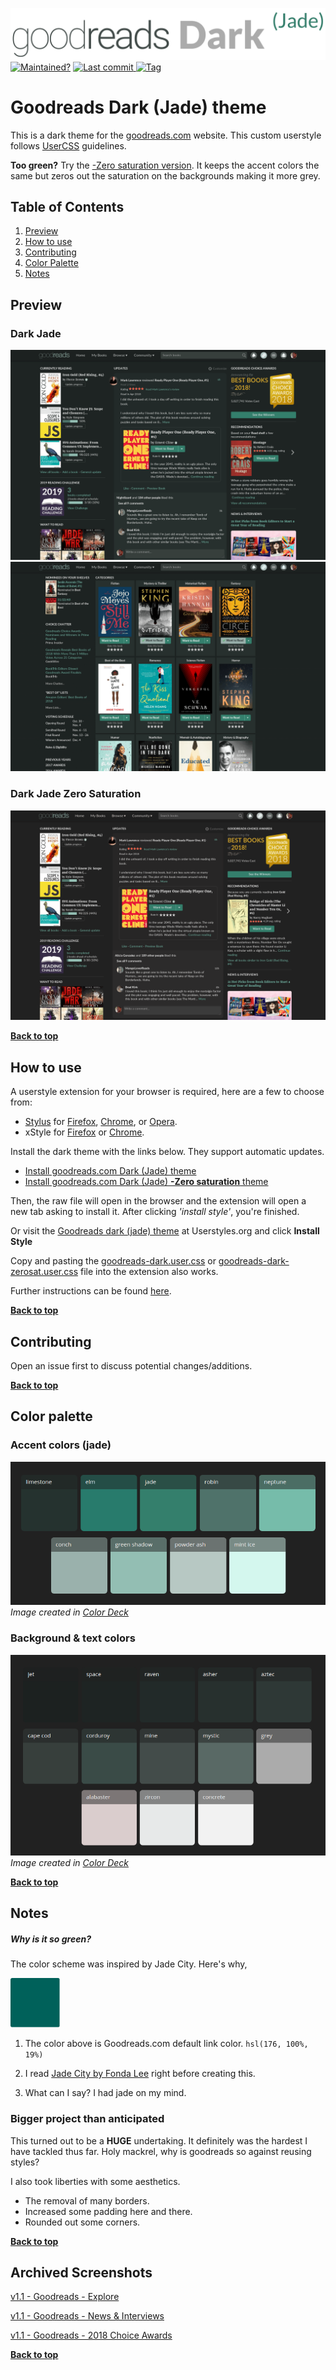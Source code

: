 <p align="left">
  <img width=580px src="images/logo.svg">
  <br>
  <a style="display: inline-block" href="https://github.com/obscuredetour/goodreads-dark/">
    <img alt="Maintained?" src="https://img.shields.io/maintenance/yes/2019.svg?colorB=hsl%28165%2C%2042%25%2C%2035%25%29">
  </a>
  <a href="https://github.com/obscuredetour/goodreads-dark/commits/master">
    <img alt="Last commit" src="https://img.shields.io/github/last-commit/obscuredetour/goodreads-dark.svg?colorB=hsl%28165%2C%2042%25%2C%2035%25%29">
  </a>
  <a href="https://github.com/obscuredetour/goodreads-dark/tags">
    <img alt="Tag" src="https://img.shields.io/github/tag/obscuredetour/goodreads-dark.svg?colorB=hsl%28165%2C%2042%25%2C%2035%25%29&label=version">
  </a>
</p>

# Goodreads Dark (Jade) theme
This is a dark theme for the [goodreads.com](https://www.goodreads.com) website. This custom userstyle follows [UserCSS](https://github.com/openstyles/stylus/wiki/UserCSS) guidelines.

**Too green?**
Try the [-Zero saturation version](#dark-jade-zero-saturation). It keeps the accent colors the same but zeros out the saturation on the backgrounds making it more grey.

## Table of Contents

1. [Preview](#preview)
2. [How to use](#how-to-use)
3. [Contributing](#contributing)
4. [Color Palette](#color-palette)
5. [Notes](#notes)

## Preview
### Dark Jade
![Goodreads - Recent](images/ss-gr-recent.png)
![Goodreads - Choice Awards](images/ss-gr-2018-choice.png)

### Dark Jade Zero Saturation
![Goodreads - Recent](images/ss-gr-recent-zerosat.png)

**[Back to top](#table-of-contents)**

## How to use

A userstyle extension for your browser is required, here are a few to choose from:

- [Stylus](https://github.com/openstyles/stylus) for [Firefox](https://addons.mozilla.org/en-US/firefox/addon/styl-us/), [Chrome](https://chrome.google.com/webstore/detail/stylus/clngdbkpkpeebahjckkjfobafhncgmne?hl=en), or [Opera](https://addons.opera.com/en-gb/extensions/details/stylus/).
- xStyle for [Firefox](https://addons.mozilla.org/firefox/addon/xstyle/) or [Chrome](https://chrome.google.com/webstore/detail/xstyle/hncgkmhphmncjohllpoleelnibpmccpj).

Install the dark theme with the links below. They support automatic updates.

- [Install goodreads.com Dark (Jade) theme](https://github.com/obscuredetour/goodreads-dark/raw/master/goodreads-dark.user.css)
- [Install goodreads.com Dark (Jade) **-Zero saturation** theme](https://github.com/obscuredetour/goodreads-dark/raw/master/goodreads-dark-zerosat.user.css)

Then, the raw file will open in the browser and the extension will open a new tab asking to install it. After clicking *'install style'*, you're finished.

Or visit the [Goodreads dark (jade) theme](https://userstyles.org/styles/166991/goodreads-dark-jade-theme) at Userstyles.org and click **Install Style**

Copy and pasting the [goodreads-dark.user.css](https://github.com/obscuredetour/goodreads-dark/raw/master/goodreads-dark.user.css) or [goodreads-dark-zerosat.user.css](https://github.com/obscuredetour/goodreads-dark/raw/master/goodreads-dark-zerosat.user.css) file into the extension also works.

Further instructions can be found [here](https://github.com/openstyles/stylus/wiki/UserCSS#usercss-file).

**[Back to top](#table-of-contents)**

## Contributing

Open an issue first to discuss potential changes/additions.

**[Back to top](#table-of-contents)**

## Color palette

### Accent colors (jade)
![Jade color scheme](images/jade-palette.png)
*Image created in [Color Deck](https://color.obscuredetour.com)*

### Background & text colors
![Jade color scheme](images/jade-palette_bkg-txt.png)
*Image created in [Color Deck](https://color.obscuredetour.com)*

**[Back to top](#table-of-contents)**

## Notes

##### Why is it so green?

The color scheme was inspired by Jade City. Here's why,

![Goodreads.com default link color](images/og-jade_default-gr-link.png)

  1. The color above is Goodreads.com default link color. `hsl(176, 100%, 19%)`

  2. I read [Jade City by Fonda Lee](https://www.goodreads.com/book/show/34606064-jade-city) right before creating this.

  3. What can I say? I had jade on my mind.

### Bigger project than anticipated

This turned out to be a **HUGE** undertaking. It definitely was the hardest I have tackled thus far. Holy mackrel, why is goodreads so against reusing styles?

I also took liberties with some aesthetics.
- The removal of many borders.
- Increased some padding here and there.
- Rounded out some corners.

**[Back to top](#table-of-contents)**

## Archived Screenshots

[v1.1 - Goodreads - Explore](https://raw.githubusercontent.com/obscuredetour/goodreads-dark/master/images/ss_v1.1-gr-explore.png)

[v1.1 - Goodreads - News & Interviews](https://raw.githubusercontent.com/obscuredetour/goodreads-dark/master/images/ss_v1.1-gr-news.png)

[v1.1 - Goodreads - 2018 Choice Awards](https://raw.githubusercontent.com/obscuredetour/goodreads-dark/master/images/ss_v1.1-gr-2018-choice.png)

**[Back to top](#table-of-contents)**